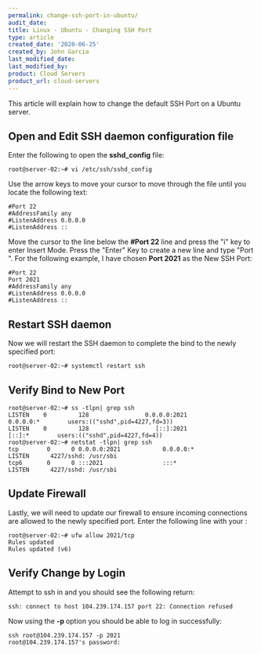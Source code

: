 ```yaml
---
permalink: change-ssh-port-in-ubuntu/
audit_date:
title: Linux - Ubuntu - Changing SSH Port 
type: article
created_date: '2020-06-25'
created_by: John Garcia
last_modified_date:
last_modified_by:
product: Cloud Servers
product_url: cloud-servers
---
```


This article will explain how to change the default SSH Port on a Ubuntu server.

## Open and Edit SSH daemon configuration file

Enter the following to open the **sshd_config** file:

```
root@server-02:~# vi /etc/ssh/sshd_config
```

Use the arrow keys to move your cursor to move through the file until you locate the following text:

```
#Port 22
#AddressFamily any
#ListenAddress 0.0.0.0
#ListenAddress ::
```

Move the cursor to the line below the **#Port 22** line and press the "i" key to enter Insert Mode.  Press the "Enter" Key to create a new line and type "Port <Specified Port Number>".  For the following example, I have chosen **Port 2021** as the New SSH Port:

```
#Port 22
Port 2021
#AddressFamily any
#ListenAddress 0.0.0.0
#ListenAddress ::
```

## Restart SSH daemon

Now we will restart the SSH daemon to complete the bind to the newly specified port:

```
root@server-02:~# systemctl restart ssh
```

## Verify Bind to New Port

```
root@server-02:~# ss -tlpn| grep ssh
LISTEN    0         128                0.0.0.0:2021             0.0.0.0:*        users:(("sshd",pid=4227,fd=3))
LISTEN    0         128                   [::]:2021                [::]:*        users:(("sshd",pid=4227,fd=4))
root@server-02:~# netstat -tlpn| grep ssh
tcp        0      0 0.0.0.0:2021            0.0.0.0:*               LISTEN      4227/sshd: /usr/sbi
tcp6       0      0 :::2021                 :::*                    LISTEN      4227/sshd: /usr/sbi
```

## Update Firewall
Lastly, we will need to update our firewall to ensure incoming connections are allowed to the newly specified port.  Enter the following line with your **<desired port>**:

```
root@server-02:~# ufw allow 2021/tcp
Rules updated
Rules updated (v6)
```

## Verify Change by Login

Attempt to ssh in and you should see the following return:

```
ssh: connect to host 104.239.174.157 port 22: Connection refused
```

Now using the **-p <Port Number>** option you should be able to log in successfully:

```
ssh root@104.239.174.157 -p 2021
root@104.239.174.157's password:
```
